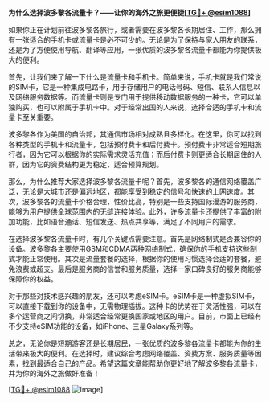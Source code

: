 **为什么选择波多黎各流量卡？——让你的海外之旅更便捷[[TG💪+ @esim1088](https://t.me/s/esim1088)]**

如果你正在计划前往波多黎各旅行，或者需要在波多黎各长期居住、工作，那么拥有一张适合的手机卡或流量卡是必不可少的。无论是为了保持与家人朋友的联系，还是为了方便使用导航、翻译等应用，一张优质的波多黎各流量卡都能为你提供极大的便利。

首先，让我们来了解一下什么是流量卡和手机卡。简单来说，手机卡就是我们常说的SIM卡，它是一种集成电路卡，用于存储用户的电话号码、短信、联系人信息以及网络服务数据等。而流量卡则是专门用于提供移动数据服务的一种卡，它可以单独购买，也可以附属于手机卡中。对于经常出国的人来说，选择合适的手机卡和流量卡至关重要。

波多黎各作为美国的自治邦，其通信市场相对成熟且多样化。在这里，你可以找到各种类型的手机卡和流量卡，包括预付费卡和后付费卡。预付费卡非常适合短期旅行者，因为它可以根据你的实际需求灵活充值；而后付费卡则更适合长期居住的人群，因为它的资费结构更为稳定，适合预算规划。

那么，为什么推荐大家选择波多黎各流量卡呢？首先，波多黎各的通信网络覆盖广泛，无论是大城市还是偏远地区，都能享受到稳定的信号和快速的上网速度。其次，波多黎各的流量卡价格合理，性价比高，特别是一些支持国际漫游的服务商，能够为用户提供全球范围内的无缝连接体验。此外，许多流量卡还提供了丰富的附加功能，比如语音通话、短信发送、热点共享等，满足了不同用户的需求。

在选择波多黎各流量卡时，有几个关键点需要注意。首先是网络制式是否兼容你的设备。波多黎各主要使用GSM和CDMA两种网络制式，确保你的手机支持这些制式才能正常使用。其次是流量套餐的选择，根据你的使用习惯选择合适的套餐，避免浪费或超支。最后是服务商的信誉和服务质量，选择一家口碑良好的服务商能够保障你的权益。

对于那些对技术感兴趣的朋友，还可以考虑eSIM卡。eSIM卡是一种虚拟SIM卡，可以直接下载到你的设备中，无需物理插拔。这种卡的优势在于灵活性强，可以在多个运营商之间切换，非常适合经常更换国家或地区的用户。目前，市面上已经有不少支持eSIM功能的设备，如iPhone、三星Galaxy系列等。

总之，无论你是短期游客还是长期居民，一张优质的波多黎各流量卡都能为你的生活带来极大的便利。在选择时，建议综合考虑网络覆盖、资费方案、服务质量等因素，找到最适合自己的产品。希望这篇文章能帮助你更好地了解波多黎各流量卡，并为你的海外之旅做好准备！

[[TG💪+ @esim1088](https://t.me/s/esim1088) ![Image](https://i.postimg.cc/4NQfJmqS/Snipaste-2025-05-13-00-14-12.png)]